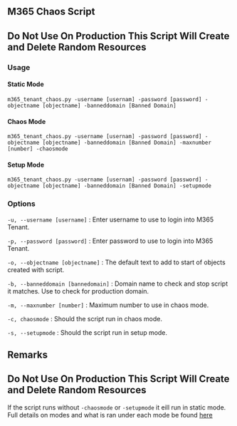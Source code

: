 ## M365 Chaos Script

## **Do Not Use On Production This Script Will Create and Delete Random Resources**


### Usage

#### Static Mode
```
m365_tenant_chaos.py -username [usernam] -password [password] -objectname [objectname] -banneddomain [Banned Domain]

```

#### Chaos Mode
```
m365_tenant_chaos.py -username [usernam] -password [password] -objectname [objectname] -banneddomain [Banned Domain] -maxnumber [number] -chaosmode

```
#### Setup Mode

```
m365_tenant_chaos.py -username [usernam] -password [password] -objectname [objectname] -banneddomain [Banned Domain] -setupmode

```
### Options

`-u, --username [username]`
: Enter username to use to login into M365 Tenant.

`-p, --password [password]`
: Enter password to use to login into M365 Tenant.

`-o, --objectname [objectname]`
: The default text to add to start of objects created with script.


`-b, --banneddomain [bannedomain]`
: Domain name to check and stop script it matches. Use to check for production domain.


`-m, --maxnumber [number]`
: Maximum number to use in chaos mode.


`-c, chaosmode`
: Should the script run in chaos mode.


`-s, --setupmode`
: Should the script run in setup mode.


## Remarks


## **Do Not Use On Production This Script Will Create and Delete Random Resources**


If the script runs without `-chaosmode` or `-setupmode` it eill run in static mode.  Full details on modes and what is ran under each mode be found [here](modes.md)
